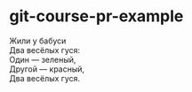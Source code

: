 # git-course-pr-example

Жили у бабуси  
Два весёлых гуся:  
Один — зеленый,  
Другой — красный,  
Два весёлых гуся.  
